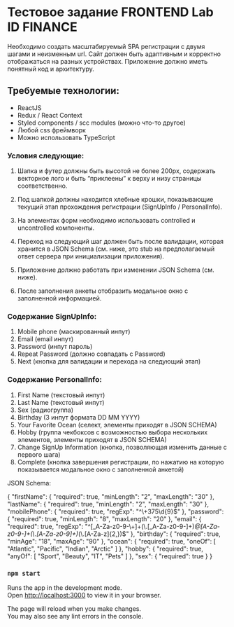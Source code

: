 # Тестовое задание FRONTEND Lab ID FINANCE

Необходимо создать масштабируемый SPA регистрации с двумя шагами и неизменным url. Сайт должен быть адаптивным и корректно отображаться на разных устройствах. Приложение должно иметь понятный код и архитектуру.

## Требуемые технологии:
* ReactJS
* Redux / React Context
* Styled components / scc modules (можно что-то другое)
* Любой css фреймворк 
* Можно использовать TypeScript

### Условия следующие:

1. Шапка и футер должны быть высотой не более 200px, содержать векторное лого и быть “приклеены” к верху и низу страницы соответственно.

2. Под шапкой должны находится хлебные крошки, показывающие текущий этап прохождения регистрации (SignUpInfo / PersonalInfo).

3. На элементах форм необходимо использовать controlled и uncontrolled компоненты.

4. Переход на следующий шаг должен быть после валидации, которая хранится в JSON Schema (см. ниже, это stub на предполагаемый ответ сервера при инициализации приложения).

5. Приложение должно работать при изменении JSON Schema (см. ниже).

6. После заполнения анкеты отобразить модальное окно с заполненной информацией.

### Содержание SignUpInfo:
1. Mobile phone (маскированный инпут)
2. Email (email инпут)
3. Password (инпут пароль)
4. Repeat Password (должно совпадать с Password)
5. Next (кнопка для валидации и перехода на следующий этап)

### Содержание PersonalInfo:
1. First Name (текстовый инпут)
2. Last Name (текстовый инпут)
3. Sex (радиогруппа)
4. Birthday (3 инпут формата DD MM YYYY)
5. Your Favorite Ocean (селект, элементы приходят в JSON SCHEMA)
6. Hobby (группа чекбоксов с возможностью выбора нескольких элементов, элементы приходят в JSON SCHEMA)
7. Change SignUp Information (кнопка, позволяющая изменить данные с первого шага)
8. Complete (кнопка завершения регистрации, по нажатию на которую показывается модальное окно с заполненной анкетой)


JSON Schema:

{
    "firstName": {
      "required": true,
      "minLength": "2",
      "maxLength": "30"
    },
    "lastName": {
      "required": true,
      "minLength": "2",
      "maxLength": "30"
    },
    "mobilePhone": {
      "required": true,
      "regExp": "^\\+375\\d{9}$"
    },
    "password": {
      "required": true,
      "minLength": "8",
      "maxLength": "20"
    },
    "email": {
      "required": true,
      "regExp": "^[_A-Za-z0-9-\\+]+(\\.[_A-Za-z0-9-]+)*@[A-Za-z0-9-]+(\\.[A-Za-z0-9]+)*(\\.[A-Za-z]{2,})$"
    },
    "birthday": {
      "required": true,
      "minAge": "18",
      "maxAge": "90"
    },
    "ocean": {
      "required": true,
      "oneOf": [
        "Atlantic",
        "Pacific",
        "Indian",
        "Arctic"
      ]
    },
    "hobby": {
      "required": true,
      "anyOf": [
        "Sport",
        "Beauty",
        "IT",
        "Pets"
      ]
    },
    "sex": {
      "required": true
    }
}

### `npm start`

Runs the app in the development mode.\
Open [http://localhost:3000](http://localhost:3000) to view it in your browser.

The page will reload when you make changes.\
You may also see any lint errors in the console.
